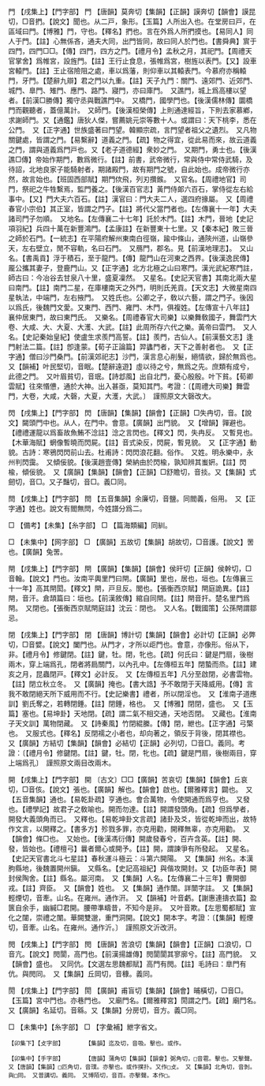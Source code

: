 <!-- { "loadSidebar": true } -->
門	【戌集上】【門字部】	門	【唐韻】莫奔切【集韻】【正韻】謨奔切【韻會】謨昆切，□音捫。【說文】聞也。从二戸，象形。【玉篇】人所出入也。在堂房曰戸，在區域曰門。【博雅】門，守也。【釋名】捫也。言在外爲人所捫摸也。【易同人】同人于門。【註】心無係吝，通夫大同，出門皆同，故曰同人於門也。【書舜典】賔于四門，四門□□。【傳】四門，四方之門。【禮月令】孟秋之月，其祀門。【周禮天官掌舍】爲帷宮，設旌門。【註】王行止食息，張帷爲宮，樹旌以表門。【又】設車宮轅門。【註】王止宿險阻之處，車以爲藩，則仰車以其轅表門。今慕府亦稱轅門，牙門。【楚辭九辯】君之門以九重。【註】天子九門：關門、遠郊門、近郊門、城門、臯門、雉門、應門、路門、寢門，亦曰庫門。　又譙門，城上爲高樓以望者。【前漢□勝傳】獨守丞與戰譙門中。　又橋門，國學門也。【後漢儒林傳】圜橋門而觀聽者，蓋億萬計。　又師門。【後漢桓榮傳】上則通達經旨，下則去家慕鄕，求謝師門。又【通鑑】唐狄人傑，嘗薦姚元崇等數十人。或謂曰：天下桃李，悉在公門。　又【正字通】世族盛著曰門望。韓顯宗疏，言門望者祖父之遺烈。　又凡物關鍵處，皆謂之門。【易繫辭】道義之門。【疏】物之得宜，從此易而來，故云道義之門，謂與道義爲門戸也。又【老子道德經】衆妙之門。　又期門，勇士也。【後漢譙□傳】帝始作期門，數爲微行。【註】前書，武帝微行，常與侍中常侍武騎，及待詔，北地良家子能騎射者，期諸殿門，故有期門之號，自此始也。成帝微行亦然，故言始也。【班固西部賦】期門佽飛，列刃攢鍭。　又官名。【周禮地官】司門，祭祀之牛牲繫焉，監門養之。【後漢百官志】黃門侍郞六百石，掌侍從左右給事中。【又】門大夫六百石。【註】漢官曰：門大夫二人，選四府掾屬。　又【周禮春官小宗伯】其正室，皆謂之門子。【註】將代父當門者也。【左傳襄十一年】大夫諸司門子勿順。　又地名。【左傳襄二十七年】託於木門。【註】木門，晉地【史記項羽紀】兵四十萬在新豐鴻門。【孟康註】在新豐東十七里。又【秦本紀】敗三晉之師於石門。【一統志】在平陽府解州東南白徑嶺，踰中條山，通陝州道，山嶺參天，左右壁立，閒不容軌，名曰石門。　又鴈門，郡名。見【前漢地理志】。　又山名。【書禹貢】浮于積石，至于龍門。【傳】龍門山在河東之西界。【後漢逸民傳】龎公攜其妻子，登鹿門山。又【正字通】北方北極之山曰寒門。漢光武紀寒門註，師古曰：今冶谷去甘泉八十里，盛夏凜然。　又星名。【史記天官書】其南北兩大星曰南門。【註】南門二星，在庫樓南天之外門，明則氏羌貢。【天文志】大微星南四星執法，中端門，左右掖門。　又姓氏也。公卿之子，敎以六藝，謂之門子。後因以爲氏，後魏門文愛。又東門、西門、雍門、木門，俱複姓。【左傳宣十八年註】襄仲居東門，故曰東門氏。　又樂名。【周禮春官大司樂】以樂舞敎國子，舞雲門大卷、大咸、大、大夏、大濩、大武。【註】此周所存六代之樂。黃帝曰雲門。　又人名。【史記秦始皇紀】使盧生求羨門高誓。【註】羨門，古仙人。【前漢藝文志】逢門射法二篇。【註】卽逢蒙。【荀子正論篇】羿蠭門者，天下之善射者也。　又【正字通】僧曰沙門桑門。【前漢郊祀志】沙門，漢言息心削髮，絕情欲，歸於無爲也。　又【韻補】叶民堅切，音眠。【楚辭遠遊】虛以待之兮，無爲之先。庶類有成兮，此德之門。　又叶眉貧切，音珉。【詩邶風】出自北門，憂心殷殷。叶下貧。【荀卿雲賦】往來惽憊，通於大神。出入甚亟，莫知其門。考證：〔【周禮大司樂】舞雲門，大卷，大咸，大磬，大夏，大濩，大武。〕　謹照原文大磬改大。 

閃	【戌集上】【門字部】	閃	【唐韻】【集韻】【韻會】【正韻】□失冉切，音。【說文】闚頭門中也。从人，在門中。會意。【廣韻】出門貌。　又【增韻】嚲避也。【禮禮運龍以爲畜故魚鮪不淰註】淰之言閃也。【釋文】閃，失冉反。　又暫見也。【木華海賦】蝄像暫曉而閃屍。【註】音式染反，閃屍，暫見貌。　又【正字通】動貌。古詩：寒鴉閃閃前山去。杜甫詩：閃閃浪花翻。俗作。　又姓。明永樂中，永州判閃靄。　又傾佞貌。【後漢趙壹傳】榮納由於閃楡，孰知辨其蚩姸。【註】閃楡，傾佞貌。　又【廣韻】【集韻】【韻會】【正韻】□舒贍切，音掞。又【集韻】式劒切，音□。又子豔切，音□。義□同。

閆	【戌集上】【門字部】	閆	【五音集韻】余廉切，音鹽。同閻義，俗用。　又【正字通】姓也。說文有閻無閆，今姓譜分爲二。

□	【備考】【未集】【糸字部】	□	【篇海類編】同紃。

□	【未集中】【网字部】	□	【廣韻】五故切【集韻】胡故切，□音護。【說文】罟也。【廣韻】兔罟。

閈	【戌集上】【門字部】	閈	【廣韻】【集韻】【韻會】侯旰切【正韻】侯幹切，□音翰。【說文】門也。汝南平輿里門曰閈。【廣韻】里也，居也，垣也。【左傳襄三十一年】高其閈閎。【釋文】閈，戸旦反。閭也。【張衡西京賦】閈庭詭異。【註】閈，音汗。倉頡篇曰：垣也。【前漢敘傳】綰自同閈。【註】閈音扞。楚名里門爲閈。　又閉也。【張衡西京賦閈庭註】沈云：閉也。　又人名。【戰國策】公孫閈謂鄒忌。

閉	【戌集上】【門字部】	閉	【唐韻】博計切【集韻】【韻會】必計切【正韻】必弊切，□音嬖。【說文】闔門也。从門才，才所以歫門也。會意，亦像形。俗从下，非。【禮月令】修鍵閉。【註】鍵，牡。閉，牝也。【疏】何氏曰：鍵是門扇，後樹兩木，穿上端爲孔，閉者將扃關門，以內孔中。【左傳桓五年】閉蟄而烝。【註】建亥之月，昆蟲閉戸。【釋文】必計反。　又【左傳桓五年】凡分至啟閉，必書雲物。【註】閉立秋立冬。　又【廣韻】掩也。【書大誥】予不敢閉于天降威用。【傳】言我不敢閉絕天所下威用而不行。【史記樂書】禮者，所以閉淫也。　又【淮南子道應訓】劉氏奪之，若轉閉錘。【註】閉錘，格也。　又【博雅】閉閉，盛也。　又【玉篇】塞也。【易坤卦】天地閉。【疏】謂二氣不相交通，天地否閉。　又藏也。【淮南子天文訓】萬物閉藏。　又【詩秦風】竹閉緄縢。【傳】閉，紲也。【正字通】弓檠也。　又服式也。【釋名】反閉襦之小者也，却向著之，領反于背後，閉其襟也。　又【廣韻】方結切【集韻】【韻會】必結切【正韻】必列切，□音□。義同。考證：〔【禮月令】修鍵閉。【註】鍵，牡。閉，牝也。【疏】鍵是門扇，後樹兩目，穿上端爲孔〕　謹照原文兩目改兩木。 

開	【戌集上】【門字部】	開	〔古文〕□□【廣韻】苦哀切【集韻】【韻會】丘哀切，□音侅。【說文】張也。【廣韻】解也。【韻會】啟也。【爾雅釋言】闢也。　又【五音集韻】通也。【易乾卦疏】亨通也。會合萬物，令使開通而爲亨也。　又發也。【禮學記】故君子之敎喻也。開而勿達。【註】開謂發頭角。【疏】但爲學者，開發大義頭角而已。　又釋也。【易乾坤卦文言疏】諸卦及爻，皆從乾坤而出，故特作文言，以開釋之。【書多方】殄戮多罪，亦克用勸，開釋無辜，亦克用勸。　又【韻會】條□也。　又始也。【後漢馮衍傳】開歲發春兮，百卉含英。【註】開、發，皆始也。【禮檀弓】曩者爾心或開予。【註】開，謂諫爭有所發起。　又星名。【史記天官書北斗七星註】春秋運斗極云：斗第六開陽。　又【集韻】州名。本漢朐縣地，後魏置開州鎭。　又縣名。【史記高祖紀】與偕攻開封。又【功臣年表】開封侯陶舍。【註】縣名。屬河南。　又【集韻】人名。【左傳襄二十三年】曹開御戎。【註】齊臣。　又【韻會】姓也。　又【集韻】通作闓。詳闓字註。　又【集韻】輕煙切，音牽。山名。在雍州。通作汧。　又【韻補】叶音虧。【謝惠連擣衣篇】盈篋自余手，幽緘□君開。腰帶準疇昔，不知今是非。　又叶音欺。【左思蜀都賦】宣化之闥，崇禮之闈。華闕雙邈，重門洞開。【說文】開本字。考證：〔【集韻】輕煙切，音牽。山名。在雍州。通作沂。〕　謹照原文沂改汧。

閌	【戌集上】【門字部】	閌	【唐韻】苦浪切【集韻】【韻會】【正韻】口浪切，□音亢。【說文】閌閬，高門也。【前漢揚雄傳】閌閬閬其寥廓兮。【註】高門貌。　又【韻會】盛也。　又同伉。【文選左思魏都賦】高門有閌。【註】毛詩曰：臯門有伉。與閌同。　又【集韻】丘岡切，音穅。義同。

閍	【戌集上】【門字部】	閍	【廣韻】甫盲切【集韻】【韻會】晡橫切，□音□。【玉篇】宮中門也。亦巷門也。　又廟門名。【爾雅釋宮】閍謂之門。【疏】廟門名。　又【廣韻】名延切。音緜。又【集韻】分房切，音方。義□同。

□	【未集中】【糸字部】	□	【字彙補】紲字省文。

	【卯集下】【攴字部】		【集韻】迄及切，音吸。擊也。或作。

	【卯集中】【手字部】		【唐韻】蒲角切【集韻】【韻會】弼角切，□音雹。擊也。又擊聲。　又【唐韻】【集韻】□匹角切，音璞。亦擊也。或作撲扑。又作□攴。　又【集韻】北角切，音剝。與□同。　又普講切。義同。　又博陌切，音百。亦擊聲。本作□。

